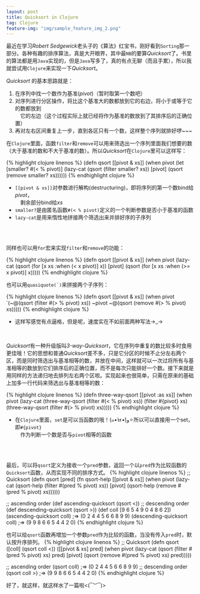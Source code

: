 ```yaml
---
layout: post
title: Quicksort in Clojure
tag: Clojure
feature-img: "img/sample_feature_img_2.png"
---
```


最近在学习*Robert Sedgewick*老头子的《算法》红宝书，刚好看到`Sorting`那一部分。各种有趣的排序算法，真是大开眼界，其中最`NB`的要算*Quicksort*了。书里的算法都是用`Java`实现的，但是`Java`写多了，真的有点无聊（而且手累），所以我就尝试用`Clojure`来实现一下*Quicksort*。

*Quicksort* 的基本思路就是：

1. 在序列中找一个数作为基准(*pivot*)（暂时取第一个数吧）
2. 对序列进行分区操作，将比这个基准大的数都放到它的右边，将小于或等于它的数都放到<br>
　它的左边（这个过程实际上就已经将作为基准的数放到了其排序后的正确位置）
3. 再对左右区间重复上一步，直到各区只有一个数，这样整个序列就排好啰~~~

在`Clojure`里面，函数`filter`和`remove`可以用来筛选出一个序列里面我们想要的数（大于基准的数和不大于基准的数）。所以*Quicksort*在`Clojure`里可以这样写：

{% highlight clojure linenos %}
(defn qsort [[pivot & xs]]
  (when pivot
    (let [smaller? #(< % pivot)]
      (lazy-cat (qsort (filter smaller? xs))
                [pivot]
                (qsort (remove smaller? xs))))))
{% endhighlight clojure %}

* `[[pivot & xs]]`对参数进行解构(destructuring)，即将序列的第一个数bind给*pivot*，<br> 
　剩余部分bind给*xs*
* `smaller?`是由匿名函数`#(< % pivot)`定义的一个判断参数是否小于基准的函数
* `lazy-cat`是用来惰性地拼接两个筛选出来并排好序的子序列
<br>
<br>

同样也可以用`for`宏来实现`filter`和`remove`的功能：

{% highlight clojure linenos %}
(defn qsort [[pivot & xs]]
  (when pivot
    (lazy-cat (qsort (for [x xs :when (< x pivot)] x))
              [pivot]
              (qsort (for [x xs :when (>= x pivot)] x)))))
{% endhighlight clojure %}
<br>

也可以用``quasiquote(`)``来拼接两个子序列：

{% highlight clojure linenos %}
(defn qsort [[pivot & xs]]
  (when pivot
    `(~@(qsort (filter #(> % pivot) xs))
      ~pivot
      ~@(qsort (remove #(> % pivot) xs)))))
{% endhighlight clojure %}

* 这样写感觉有点逼格，但是呢，速度实在不如前面两种写法→_→
<br>

*Quicksort*有一种升级版叫*3-way-Quicksort*，它在序列中重复的数比较多时食用更佳哦！它的思想和普通*Quicksort*差不多，只是它分区的时候不止分左右两个区，而是同时筛选出与基准相等的数，并放在中间，这样就可以一次过将所有与基准相等的数放到它们排序后的正确位置，而不是每次只能排好一个数。接下来就是用同样的方法递归地去排列左右两个区啦。实现起来也很简单，只需在原来的基础上加多一行代码来筛选出与基准相等的数：<br>

{% highlight clojure linenos %}
(defn three-way-qsort [[pivot :as xs]]
  (when pivot
    (lazy-cat (three-way-qsort (filter #(< % pivot) xs))
              (filter #{pivot} xs)
              (three-way-qsort (filter #(> % pivot) xs)))))
{% endhighlight clojure %}

* 在`Clojure`里面，`set`是可以当函数的哦！(๑•̀ㅂ•́)و✧所以可以直接用一个set，即`#{pivot}`<br>
　作为判断一个数是否与`pivot`相等的函数
<br>
<br>

最后，可以将`qsort`定义为接收一个`pred`参数，返回一个以`pred`作为比较函数的`Quicksort`函数，从而实现不同的排序方式。
{% highlight clojure linenos %}
;; Quicksort
(defn qsort [pred]
  (fn qsort-help [[pivot & xs]]
    (when pivot
    (lazy-cat (qsort-help (filter #(pred % pivot) xs))
              [pivot]
              (qsort-help (remove #(pred % pivot) xs))))))
              
;; ascending order
(def ascending-quicksort (qsort <))
;; descending order
(def descending-quicksort (qsort >))
(def coll [9 6 5 4 9 0 4 8 6 2])
(ascending-quicksort coll)
;=> (0 2 4 4 5 6 6 8 9 9)
(descending-quicksort coll)
;=> (9 9 8 6 6 5 4 4 2 0)
{% endhighlight clojure %}
<br>

也可以给`qsort`函数再增加一个参数`pred`作为比较的函数，当没有传入`pred`时，默认按升序排列。
{% highlight clojure linenos %}
;; Quicksort
(defn qsort
  ([coll] (qsort coll <))
  ([[pivot & xs] pred]
    (when pivot
      (lazy-cat (qsort (filter #(pred % pivot) xs) pred)
                [pivot]
                (qsort (remove #(pred % pivot) xs) pred)))))
                
;; ascending order
(qsort coll)
;=> (0 2 4 4 5 6 6 8 9 9)
;; descending order
(qsort coll >)
;=> (9 9 8 6 6 5 4 4 2 0)
{% endhighlight clojure %}
<br>

好了，就这样，就这样水了一篇啦<(‾︶‾)>

